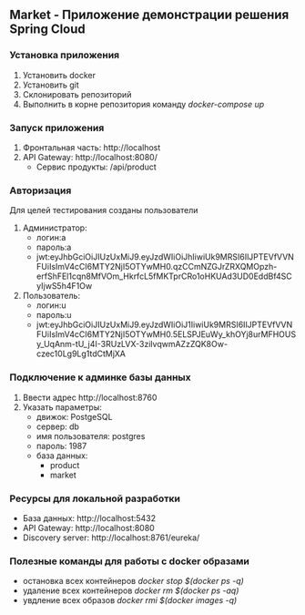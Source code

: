 ## Market - Приложение демонстрации решения Spring Cloud

### Установка приложения
1. Установить docker 
2. Установить git 
3. Склонировать репозиторий 
4. Выполнить в корне репозитория команду _docker-compose up_

### Запуск приложения
1. Фронтальная часть: http://localhost
2. API Gateway: http://localhost:8080/
   * Сервис продукты: /api/product 

### Авторизация
Для целей тестирования созданы пользователи
1. Администратор:
   * логин:a
   * пароль:a
   * jwt:eyJhbGciOiJIUzUxMiJ9.eyJzdWIiOiJhIiwiUk9MRSI6IlJPTEVfVVNFUiIsImV4cCI6MTY2NjI5OTYwMH0.qzCCmNZGJrZRXQMOpzh-erfShFEl1cqn8MfVOm_HkrfcL5fMKTprCRo1oHKUAd3UD0EddBf4SCyIjwS5h4F1Ow
2. Пользователь:
   * логин:u
   * пароль:u
   * jwt:eyJhbGciOiJIUzUxMiJ9.eyJzdWIiOiJ1IiwiUk9MRSI6IlJPTEVfVVNFUiIsImV4cCI6MTY2NjI5OTYwMH0.5ELSPJEuWy_khOYj8urMFHOUSy_UqAnm-tU_j4I-3RUzLVX-3zilvqwmAZzZQK8Ow-czec10Lg9Lg1tdCtMjXA

### Подключение к админке базы данных
1. Ввести адрес http://localhost:8760
2. Указать параметры:
   * движок: PostgeSQL
   * сервер: db 
   * имя пользователя: postgres
   * пароль: 1987
   * база данных: 
      * product
      * market

### Ресурсы для локальной разработки
* База данных: http://localhost:5432
* API Gateway: http://localhost:8080
* Discovery server: http://localhost:8761/eureka/

### Полезные команды для работы с docker образами
* остановка всех контейнеров _docker stop $(docker ps -q)_
* удаление всех контейнеров _docker rm $(docker ps -aq)_
* увдление всех образов _docker rmi $(docker images -q)_